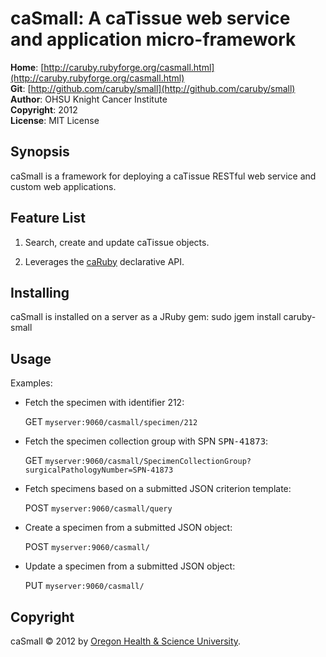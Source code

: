 caSmall: A caTissue web service and application micro-framework
===============================================================

**Home**:         [http://caruby.rubyforge.org/casmall.html](http://caruby.rubyforge.org/casmall.html)    
**Git**:          [http://github.com/caruby/small](http://github.com/caruby/small)       
**Author**:       OHSU Knight Cancer Institute    
**Copyright**:    2012    
**License**:      MIT License    

Synopsis
--------

caSmall is a framework for deploying a caTissue RESTful web service and custom web applications.

Feature List
------------

1. Search, create and update caTissue objects.

2. Leverages the [caRuby](http://caruby.rubyforge.org) declarative API.

Installing
----------
caSmall is installed on a server as a JRuby gem:
    sudo jgem install caruby-small

Usage
-----

Examples:

* Fetch the specimen with identifier 212:

  GET `myserver:9060/casmall/specimen/212`

* Fetch the specimen collection group with SPN <tt>SPN-41873</tt>:

  GET `myserver:9060/casmall/SpecimenCollectionGroup?surgicalPathologyNumber=SPN-41873`

* Fetch specimens based on a submitted JSON criterion template:

  POST `myserver:9060/casmall/query`

* Create a specimen from a submitted JSON object:

  POST `myserver:9060/casmall/`

* Update a specimen from a submitted JSON object:

   PUT `myserver:9060/casmall/`

Copyright
---------

caSmall &copy; 2012 by [Oregon Health & Science University](http://www.ohsu.edu/xd/health/services/cancer/index.cfm).
